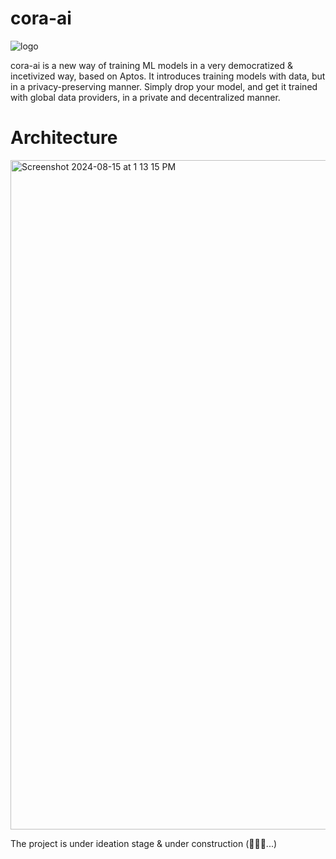 # cora-ai

![logo](https://github.com/user-attachments/assets/221bbae7-a5df-4e17-9166-7ba978b37a06)


cora-ai is a new way of training ML models in a very democratized & incetivized way, based on Aptos. It introduces training models with data, but in a privacy-preserving manner. Simply drop your model, and get it trained with global data providers, in a private and decentralized manner.

# Architecture

<img width="1071" alt="Screenshot 2024-08-15 at 1 13 15 PM" src="https://github.com/user-attachments/assets/280247c0-ebc9-4534-9418-8a26b20159b4">

The project is under ideation stage & under construction (🚧🚧🚧...)
